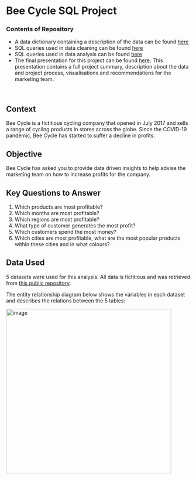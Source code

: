 # Bee Cycle SQL Project

### Contents of Repository
* A data dictionary containing a description of the data can be found [here](https://github.com/lara-carter/Bee-Cycle-SQL-Project/blob/main/Data%20Dictionary.pdf)
* SQL queries used in data cleaning can be found [here](https://github.com/lara-carter/Bee-Cycle-SQL-Project/blob/main/SQL_Queries_for_Data_Cleaning.ipynb)
* SQL queries used in data analysis can be found [here](https://github.com/lara-carter/Bee-Cycle-SQL-Project/blob/main/SQL_Queries_for_Data_Analysis.ipynb)
* The final presentation for this project can be found [here](https://github.com/lara-carter/Bee-Cycle-SQL-Project/blob/main/Bee%20Cycle%20Project%20Presentation.pdf). This presentation contains a full project summary, description about the data and project process, visualisations and recommendations for the marketing team.

<br>

## Context
Bee Cycle is a fictitious cycling company that opened in July 2017 and sells a range of cycling products in stores across the globe. Since the COVID-19 pandemic, Bee Cycle has started to suffer a decline in profits.

## Objective
Bee Cycle has asked you to provide data driven insights to help advise the marketing team on how to increase profits for the company.

## Key Questions to Answer
1. Which products are most profitable?
2. Which months are most profitable?
3. Which regions are most profitable?
4. What type of customer generates the most profit?
5. Which customers spend the most money?
6. Which cities are most profitable, what are the most popular products within these cities and in what colours?

## Data Used
5 datasets were used for this analysis. All data is fictitious and was retrieved from [this public repository](https://github.com/yodialfa/bigQuery-BeeCycle). 

The entity relationship diagram below shows the variables in each dataset and describes the relations between the 5 tables:

<img width="451" alt="image" src="https://github.com/lara-carter/Bee-Cycle-SQL-Project/assets/159635049/ad1c3f6f-cb7d-462f-b29f-6333b2a110a2">
